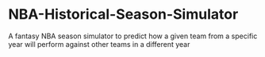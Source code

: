 # NBA-Historical-Season-Simulator
A fantasy NBA season simulator to predict how a given team from a specific year will perform against other teams in a different year
